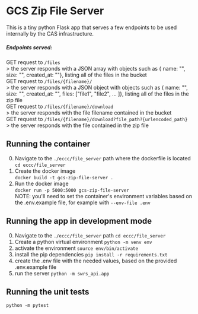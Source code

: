 GCS Zip File Server
===================

This is a tiny python Flask app that serves a few endpoints to be used internally by the CAS infrastructure.

##### Endpoints served:

GET request to `/files` <br>
    > the server responds with a JSON array with objects such as { name: "", size: "", created_at: ""}, listing all of the files in the bucket<br>
GET request to `/files/{filename}/`<br>
    > the server responds with a JSON object with objects such as { name: "", size: "", created_at: "", files: ["file1", "file2", ... ]}, listing all of the files in the zip file<br>
GET request to `/files/{filename}/download`<br>
    > the server responds with the file filename contained in the bucket<br>
GET request to `/files/{filename}/download?file_path?{urlencoded_path}`<br>
    > the server responds with the file contained in the zip file <br>


Running the container
---------------------
0. Navigate to the `./eccc/file_server` path where the dockerfile is located <br>
  `cd eccc/file_server` <br>
1. Create the docker image <br>
  `docker build -t gcs-zip-file-server .` <br>
2. Run the docker image <br>
  `docker run -p 5000:5000 gcs-zip-file-server` <br>
NOTE: you'll need to set the container's environment variables based on the .env.example file, for example with `--env-file .env`


Running the app in development mode
-----------------------------------

0. Navigate to the `./eccc/file_server` path
  `cd eccc/file_server`
1. Create a python virtual environment
  `python -m venv env`
2. activate the environment
  `source env/bin/activate`
3. install the pip dependencies
  `pip install -r requirements.txt`
4. create the .env file with the needed values, based on the provided .env.example file
5. run the server
  `python -m swrs_api.app`


Running the unit tests
----------------------
`python -m pytest`

